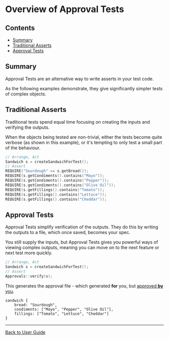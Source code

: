 <!--
GENERATED FILE - DO NOT EDIT
This file was generated by [MarkdownSnippets](https://github.com/SimonCropp/MarkdownSnippets).
Source File: /doc/mdsource/Overview.source.md
To change this file edit the source file and then execute ./run_markdown_templates.sh.
-->

<a id="top"></a>

# Overview of Approval Tests

<!-- toc -->
## Contents

  * [Summary](#summary)
  * [Traditional Asserts](#traditional-asserts)
  * [Approval Tests](#approval-tests)
<!-- endtoc -->


## Summary

Approval Tests are an alternative way to write asserts in your test code.

As the following examples demonstrate, they give significantly simpler tests of complex objects.

## Traditional Asserts

Traditional tests spend equal time focusing on creating the inputs and verifying the outputs. 

When the objects being tested are non-trivial, either the tests become quite verbose (as shown in this example), or it's tempting to only test a small part of the behaviour.

```cpp
// Arrange, Act
Sandwich s = createSandwichForTest();
// Assert
REQUIRE("Sourdough" == s.getBread());
REQUIRE(s.getCondiments().contains("Mayo"));
REQUIRE(s.getCondiments().contains("Pepper"));
REQUIRE(s.getCondiments().contains("Olive Oil"));
REQUIRE(s.getFillings().contains("Tomato"));
REQUIRE(s.getFillings().contains("Lettuce"));
REQUIRE(s.getFillings().contains("Cheddar"));
```

## Approval Tests

Approval Tests simplify verification of the outputs. They do this by writing the outputs to a file, which once saved, becomes your spec.

You still supply the inputs, but Approval Tests gives you powerful ways of viewing complex outputs, meaning you can move on to the next feature or next test more quickly.

```cpp
// Arrange, Act
Sandwich s = createSandwichForTest();
// Assert
Approvals::verify(s);
```

This generates the approval file - which generated **for** you, but [approved **by** you](/doc/ApprovingResults.md#top).

```
sandwich {
    bread: "Sourdough",
    condiments: ["Mayo", "Pepper", "Olive Oil"],
    fillings: ["Tomato", "Lettuce", "Cheddar"]
}
```

---

[Back to User Guide](/doc/README.md#top)
